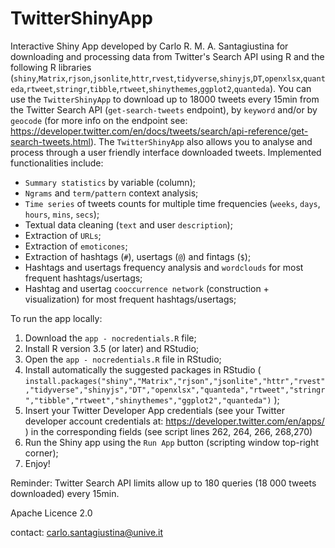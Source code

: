 # TwitterShinyApp

Interactive Shiny App developed by Carlo R. M. A. Santagiustina for downloading and processing data from Twitter's Search API using R and the following R libraries (`shiny`,`Matrix`,`rjson`,`jsonlite`,`httr`,`rvest`,`tidyverse`,`shinyjs`,`DT`,`openxlsx`,`quanteda`,`rtweet`,`stringr`,`tibble`,`rtweet`,`shinythemes`,`ggplot2`,`quanteda`).
You can use the `TwitterShinyApp` to download up to 18000 tweets every 15min from the Twitter Search API (`get-search-tweets` endpoint), by `keyword` and/or by `geocode` (for more info on the endpoint see: <https://developer.twitter.com/en/docs/tweets/search/api-reference/get-search-tweets.html>).
The `TwitterShinyApp` also allows you to analyse and process through a user friendly interface downloaded tweets. Implemented functionalities include:

- `Summary statistics` by variable (column);
- `Ngrams` and `term/pattern` context analysis;
- `Time series` of tweets counts for multiple time frequencies (`weeks`, `days`, `hours`, `mins`, `secs`);
- Textual data cleaning (`text` and user `description`);
- Extraction of `URLs`;
- Extraction of `emoticones`;
- Extraction of hashtags (`#`), usertags (`@`) and fintags (`$`); 
- Hashtags and usertags frequency analysis and `wordclouds` for most frequent hashtags/usertags;
- Hashtag and usertag `cooccurrence network` (construction + visualization) for most frequent hashtags/usertags;


To run the app locally: 
1. Download the `app - nocredentials.R` file;
2. Install R version 3.5 (or later) and RStudio;
3. Open the `app - nocredentials.R` file in RStudio;
4. Install automatically the suggested packages in RStudio ( `install.packages("shiny","Matrix","rjson","jsonlite","httr","rvest","tidyverse","shinyjs","DT","openxlsx","quanteda","rtweet","stringr","tibble","rtweet","shinythemes","ggplot2","quanteda")` );
5. Insert your Twitter Developer App credentials (see your Twitter developer account credentials at: <https://developer.twitter.com/en/apps/> ) in the corresponding fields (see script lines 262, 264, 266, 268,270)
6. Run the Shiny app using the `Run App` button (scripting window top-right corner);
7. Enjoy!

Reminder: Twitter Search API limits allow up to 180 queries (18 000 tweets downloaded) every 15min. 

Apache Licence 2.0

contact: carlo.santagiustina@unive.it

